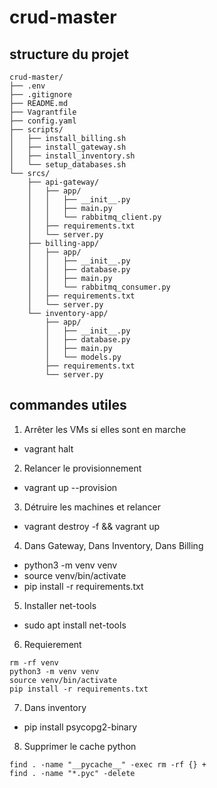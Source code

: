 # crud-master

## structure du projet
```
crud-master/
├── .env
├── .gitignore
├── README.md
├── Vagrantfile
├── config.yaml
├── scripts/
│   ├── install_billing.sh
│   ├── install_gateway.sh
│   ├── install_inventory.sh
│   └── setup_databases.sh
└── srcs/
    ├── api-gateway/
    │   ├── app/
    │   │   ├── __init__.py
    │   │   ├── main.py
    │   │   └── rabbitmq_client.py
    │   ├── requirements.txt
    │   └── server.py
    ├── billing-app/
    │   ├── app/
    │   │   ├── __init__.py
    │   │   ├── database.py
    │   │   ├── main.py
    │   │   └── rabbitmq_consumer.py
    │   ├── requirements.txt
    │   └── server.py
    └── inventory-app/
        ├── app/
        │   ├── __init__.py
        │   ├── database.py
        │   ├── main.py
        │   └── models.py
        ├── requirements.txt
        └── server.py
```

## commandes utiles
1) Arrêter les VMs si elles sont en marche
- vagrant halt
2) Relancer le provisionnement
- vagrant up --provision
3) Détruire les machines et relancer
- vagrant destroy -f && vagrant up
4) Dans Gateway, Dans Inventory, Dans Billing
- python3 -m venv venv
- source venv/bin/activate
- pip install -r requirements.txt
5) Installer net-tools
- sudo apt install net-tools
6) Requierement
```
rm -rf venv
python3 -m venv venv
source venv/bin/activate
pip install -r requirements.txt
```
7) Dans inventory
- pip install psycopg2-binary
8) Supprimer le cache python
```
find . -name "__pycache__" -exec rm -rf {} +
find . -name "*.pyc" -delete
```
